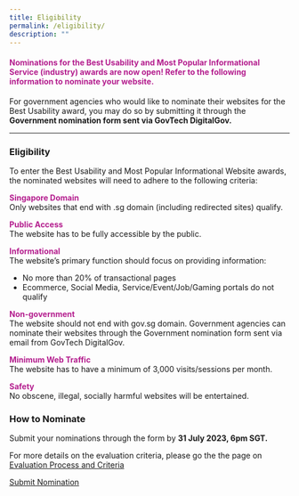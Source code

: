 ```yaml
---
title: Eligibility
permalink: /eligibility/
description: ""
---
```

<style type="text/css">h4{color:#B41E8E;}</style>
<h4>Nominations for the Best Usability and Most Popular Informational Service (industry) awards are now open! Refer to the following information to nominate your website.</h4>
<p>For government agencies who would like to nominate their websites for the Best Usability award, you may do so by submitting it through the <strong>Government nomination form sent via GovTech DigitalGov.</strong></p>
<hr>
<h3>Eligibility</h3>
To enter the Best Usability and Most Popular Informational Website awards, the nominated websites will need to adhere to the following criteria:  
<p><strong style="color:#B41E8E;">Singapore Domain</strong><br>
	Only websites that end with .sg domain (including redirected sites) qualify.  </p>
<p><strong style="color:#B41E8E;">Public Access</strong><br>The website has to be fully accessible by the public.  </p>
 <p><strong style="color:#B41E8E;">Informational</strong><br>The website’s primary function should focus on providing information:</p>
<ul><li>No more than 20% of transactional pages</li>
	<li>Ecommerce, Social Media, Service/Event/Job/Gaming portals do not qualify </li></ul>
<p><strong style="color:#B41E8E;">Non-government</strong><br>The website should not end with gov.sg domain. Government agencies can nominate their websites through the Government nomination form sent via email from GovTech DigitalGov. </p> 
 <p><strong style="color:#B41E8E;">Minimum Web Traffic </strong><br>The website has to have a minimum of 3,000 visits/sessions per month.  </p>
 <p><strong style="color:#B41E8E;">Safety</strong><br> No obscene, illegal, socially harmful websites will be entertained.</p>
<h3>How to Nominate</h3>
<p>Submit your nominations through the form by <strong>31 July 2023, 6pm SGT.</strong></p>
<p>For more details on the evaluation criteria, please go the the page on <a aria-label="Link to Evaluation Process and Criteria" href="/evaluation-process">Evaluation Process and Criteria</a></p>
<div class="row is-centered"><a class="bp-button is-primary is-medium" href="/submit-nomination/">Submit Nomination</a></div>